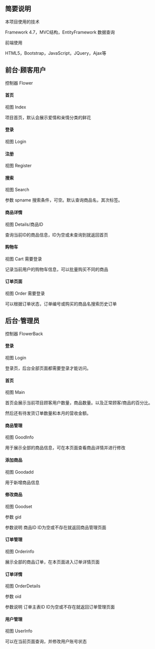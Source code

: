 ## 简要说明

本项目使用的技术

Framework 4.7，MVC结构，EntityFramework 数据查询

前端使用

HTML5，Bootstrap，JavaScript，JQuery，Ajax等

## 前台·顾客用户

控制器	Flower

#### 首页

视图	Index

项目首页，默认会展示爱情和亲情分类的鲜花

#### 登录

视图	Login



#### 注册

视图	Register



#### 搜索

视图	Search

参数	spname	搜索条件，可空。默认查询商品名，其次标签。



#### 商品详情

视图	Details/商品ID

查询当前ID的商品信息，ID为空或未查询到就返回首页



#### 购物车

视图	Cart	需要登录

记录当前用户的购物车信息，可以批量购买不同的商品



#### 订单页面	

视图	Order	需要登录

可以根据订单状态，订单编号或购买的商品名搜索历史订单



## 后台·管理员

控制器	FlowerBack

#### 登录

视图	Login

登录页，后台全部页面都需要登录才能访问。



#### 首页

视图	Main

首页会展示当前项目顾客用户数量，商品数量。以及正常顾客/商品的百分比。

然后还有待发货订单数量和本月的营收金额。



#### 商品管理

视图	GoodInfo

用于展示全部的商品信息，可在本页面查看商品详情并进行修改



#### 添加商品

视图	Goodadd

用于新增商品信息



#### 修改商品

视图	Goodset

参数	gid	

参数说明	商品ID 	ID为空或不存在就返回商品管理页面



#### 订单管理

视图	Orderinfo

展示全部的商品订单，在本页面进入订单详情页面



#### 订单详情

视图	OrderDetails

参数	oid	

参数说明	订单主表ID	ID为空或不存在就返回订单管理页面



#### 用户管理

视图	UserInfo

可以在当前页面查询，并修改用户账号状态

